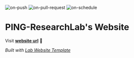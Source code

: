 
  ![on-push](../../actions/workflows/on-push.yaml/badge.svg)
  ![on-pull-request](../../actions/workflows/on-pull-request.yaml/badge.svg)
  ![on-schedule](../../actions/workflows/on-schedule.yaml/badge.svg)

  # PING-ResearchLab's Website

  Visit **[website url](#)** 🚀

  _Built with [Lab Website Template](https://greene-lab.gitbook.io/lab-website-template-docs)_
